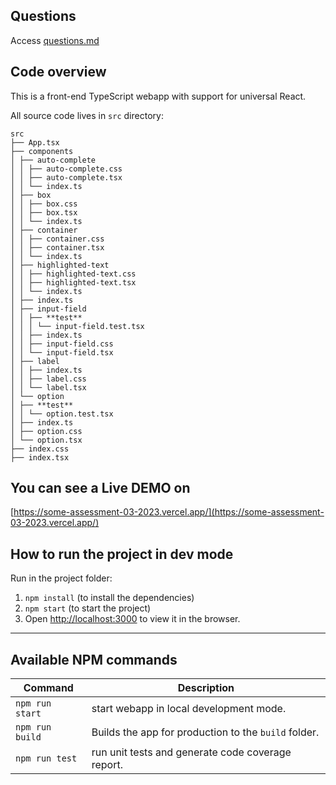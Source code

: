 ## Questions

Access [questions.md](questions.md) 

## Code overview

This is a front-end TypeScript webapp with support for universal React.

All source code lives in `src` directory:

```
src
├── App.tsx
├── components
│ ├── auto-complete
│ │ ├── auto-complete.css
│ │ ├── auto-complete.tsx
│ │ └── index.ts
│ ├── box
│ │ ├── box.css
│ │ ├── box.tsx
│ │ └── index.ts
│ ├── container
│ │ ├── container.css
│ │ ├── container.tsx
│ │ └── index.ts
│ ├── highlighted-text
│ │ ├── highlighted-text.css
│ │ ├── highlighted-text.tsx
│ │ └── index.ts
│ ├── index.ts
│ ├── input-field
│ │ ├── **test**
│ │ │ └── input-field.test.tsx
│ │ ├── index.ts
│ │ ├── input-field.css
│ │ └── input-field.tsx
│ ├── label
│ │ ├── index.ts
│ │ ├── label.css
│ │ └── label.tsx
│ └── option
│ ├── **test**
│ │ └── option.test.tsx
│ ├── index.ts
│ ├── option.css
│ └── option.tsx
├── index.css
├── index.tsx
``` 
 

## You can see a Live DEMO on

[https://some-assessment-03-2023.vercel.app/](https://some-assessment-03-2023.vercel.app/)

## How to run the project in dev mode

Run in the project folder:

1. `npm install` (to install the dependencies)
2. `npm start` (to start the project)
3. Open [http://localhost:3000](http://localhost:3000) to view it in the browser.

---

## Available NPM commands

| Command                         | Description                                                                       |
| ------------------------------- | --------------------------------------------------------------------------------- |
| `npm run start`                 | start webapp in local development mode.                                           |
| `npm run build`                 | Builds the app for production to the `build` folder.                              |
| `npm run test`                  | run unit tests and generate code coverage report.                                 |
